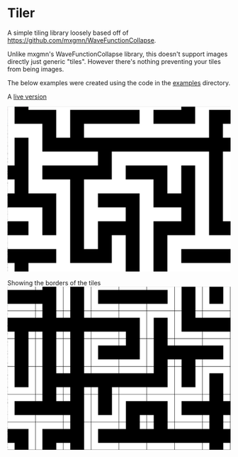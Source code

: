 # Tiler

A simple tiling library loosely based off of https://github.com/mxgmn/WaveFunctionCollapse.

Unlike mxgmn's WaveFunctionCollapse library, this doesn't support images directly just generic "tiles". However there's nothing preventing your tiles from being images.

The below examples were created using the code in the [examples](https://github.com/wolfadex/tiler/tree/master/examples) directory.

A [live version](https://wolfadex.github.io/tiler/)

![Example](https://raw.githubusercontent.com/wolfadex/tiler/master/assets/example.png)

Showing the borders of the tiles
![Example Showing Tile Borders](https://raw.githubusercontent.com/wolfadex/tiler/master/assets/example_showing_borders.png)